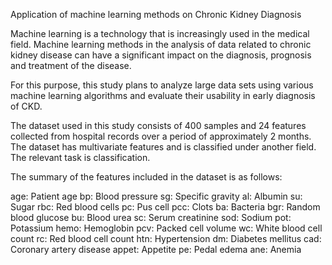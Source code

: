 Application of machine learning methods on Chronic Kidney Diagnosis

Machine learning is a technology that is increasingly used in the medical field. Machine learning methods in the analysis of data related to chronic kidney disease can have a significant impact on the diagnosis, prognosis and treatment of the disease.

For this purpose, this study plans to analyze large data sets using various machine learning algorithms and evaluate their usability in early diagnosis of CKD.

The dataset used in this study consists of 400 samples and 24 features collected from hospital records over a period of approximately 2 months. The dataset has multivariate features and is classified under another field. The relevant task is classification.

The summary of the features included in the dataset is as follows:

age: Patient age bp: Blood pressure sg: Specific gravity al: Albumin su: Sugar
rbc: Red blood cells pc: Pus cell pcc: Clots ba: Bacteria
bgr: Random blood glucose bu: Blood urea sc: Serum creatinine sod: Sodium
pot: Potassium hemo: Hemoglobin pcv: Packed cell volume wc: White blood cell count
rc: Red blood cell count htn: Hypertension dm: Diabetes mellitus
cad: Coronary artery disease appet: Appetite pe: Pedal edema ane: Anemia
